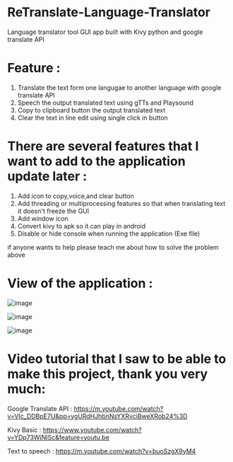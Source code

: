 # ReTranslate-Language-Translator
 Language translator tool GUI app built with Kivy python and google translate API

 # Feature :
 
1. Translate the text form one langugae to another language with google translate API
2. Speech the output translated text using gTTs and Playsound
3. Copy to clipboard button the output translated text
4. Clear the text in line edit using single click in button


# There are several features that I want to add to the application update later :

1. Add icon to copy,voice,and clear button
2. Add threading or multiprocessing features so that when translating text it doesn't freeze the GUI
3. Add window icon
4. Convert kivy to apk so it can play in android
5. Disable or hide console when running the application (Exe file)

if anyone wants to help please teach me about how to solve the problem above


# View of the application :
![image](https://github.com/rezamuhammad13/ReTranslate-Language-Translator/assets/138437186/f98e4ea0-b265-4190-b334-9708e5caee18)


![image](https://github.com/rezamuhammad13/ReTranslate-Language-Translator/assets/138437186/6d5a3122-0ee1-4bc0-bbf2-0bc067a91d92)


![image](https://github.com/rezamuhammad13/ReTranslate-Language-Translator/assets/138437186/84ae66aa-83f7-4602-b229-752ebb7fcc2a)


# Video tutorial that I saw to be able to make this project, thank you very much:

Google Translate API :
https://m.youtube.com/watch?v=VIc_DDBpE7U&pp=ygURdHJhbnNsYXRvciBweXRob24%3D

Kivy Basic :
https://www.youtube.com/watch?v=YDp73WjNISc&feature=youtu.be

Text to speech :
https://m.youtube.com/watch?v=buoSzgX9yM4


